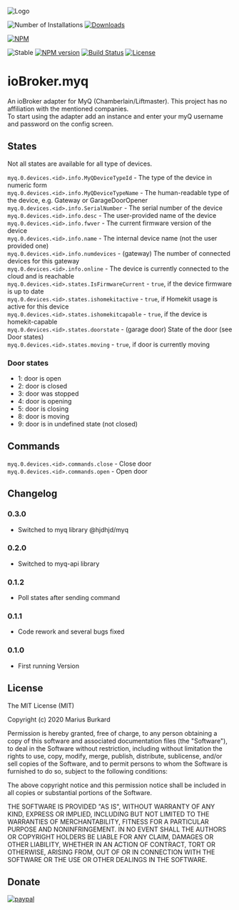 ![Logo](admin/myq.png)

![Number of Installations](http://iobroker.live/badges/myq-installed.svg) [![Downloads](https://img.shields.io/npm/dm/iobroker.myq.svg)](https://www.npmjs.com/package/iobroker.myq)

[![NPM](https://nodei.co/npm/iobroker.myq.png?downloads=true)](https://nodei.co/npm/iobroker.myq/)

![Stable](http://iobroker.live/badges/myq-stable.svg)
[![NPM version](https://img.shields.io/npm/v/iobroker.myq.svg)](https://www.npmjs.com/package/iobroker.myq)
[![Build Status](https://travis-ci.org/StrathCole/ioBroker.myq.svg?branch=master)](https://travis-ci.org/StrathCole/ioBroker.myq)
[![License](https://img.shields.io/badge/license-MIT-blue.svg?style=flat)](https://github.com/StrathCole/iobroker.myq/blob/master/LICENSE)

# ioBroker.myq

An ioBroker adapter for MyQ (Chamberlain/Liftmaster). This project has no affiliation with the mentioned companies.  
To start using the adapter add an instance and enter your myQ username and password on the config screen.

## States

Not all states are available for all type of devices.

`myq.0.devices.<id>.info.MyQDeviceTypeId` - The type of the device in numeric form  
`myq.0.devices.<id>.info.MyQDeviceTypeName` - The human-readable type of the device, e.g. Gateway or GarageDoorOpener  
`myq.0.devices.<id>.info.SerialNumber` - The serial number of the device  
`myq.0.devices.<id>.info.desc` - The user-provided name of the device  
`myq.0.devices.<id>.info.fwver` - The current firmware version of the device  
`myq.0.devices.<id>.info.name` - The internal device name (not the user provided one)  
`myq.0.devices.<id>.info.numdevices` - (gateway) The number of connected devices for this gateway  
`myq.0.devices.<id>.info.online` - The device is currently connected to the cloud and is reachable  
`myq.0.devices.<id>.states.IsFirmwareCurrent` - `true`, if the device firmware is up to date  
`myq.0.devices.<id>.states.ishomekitactive` - `true`, if Homekit usage is active for this device  
`myq.0.devices.<id>.states.ishomekitcapable` - `true`, if the device is homekit-capable  
`myq.0.devices.<id>.states.doorstate` - (garage door) State of the door (see Door states)  
`myq.0.devices.<id>.states.moving` - `true`, if door is currently moving  

### Door states
 - 1: door is open
 - 2: door is closed
 - 3: door was stopped
 - 4: door is opening
 - 5: door is closing
 - 8: door is moving
 - 9: door is in undefined state (not closed)

## Commands

`myq.0.devices.<id>.commands.close` - Close door  
`myq.0.devices.<id>.commands.open` - Open door


## Changelog

### 0.3.0

-  Switched to myq library @hjdhjd/myq

### 0.2.0

-  Switched to myq-api library

### 0.1.2

-  Poll states after sending command

### 0.1.1

-  Code rework and several bugs fixed

### 0.1.0

-   First running Version

## License

The MIT License (MIT)

Copyright (c) 2020 Marius Burkard

Permission is hereby granted, free of charge, to any person obtaining a copy
of this software and associated documentation files (the "Software"), to deal
in the Software without restriction, including without limitation the rights
to use, copy, modify, merge, publish, distribute, sublicense, and/or sell
copies of the Software, and to permit persons to whom the Software is
furnished to do so, subject to the following conditions:

The above copyright notice and this permission notice shall be included in
all copies or substantial portions of the Software.

THE SOFTWARE IS PROVIDED "AS IS", WITHOUT WARRANTY OF ANY KIND, EXPRESS OR
IMPLIED, INCLUDING BUT NOT LIMITED TO THE WARRANTIES OF MERCHANTABILITY,
FITNESS FOR A PARTICULAR PURPOSE AND NONINFRINGEMENT. IN NO EVENT SHALL THE
AUTHORS OR COPYRIGHT HOLDERS BE LIABLE FOR ANY CLAIM, DAMAGES OR OTHER
LIABILITY, WHETHER IN AN ACTION OF CONTRACT, TORT OR OTHERWISE, ARISING FROM,
OUT OF OR IN CONNECTION WITH THE SOFTWARE OR THE USE OR OTHER DEALINGS IN
THE SOFTWARE.


## Donate
[![paypal](https://www.paypalobjects.com/en_US/i/btn/btn_donateCC_LG.gif)](https://www.paypal.com/cgi-bin/webscr?cmd=_s-xclick&hosted_button_id=SFLJ8HCW9T698&source=url)
